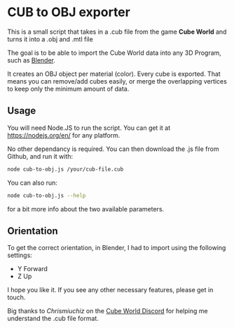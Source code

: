 # CUB to OBJ exporter

This is a small script that takes in a .cub file from the game **Cube World** and turns it into a .obj and .mtl file

The goal is to be able to import the Cube World data into any 3D Program, such as [Blender](https://blender.org).

It creates an OBJ object per material (color). Every cube is exported. That means you can remove/add cubes easily, or merge the overlapping vertices to keep only the minimum amount of data.

## Usage

You will need Node.JS to run the script. You can get it at https://nodejs.org/en/ for any platform.

No other dependancy is required. You can then download the .js file from Github, and run it with:

```bash
node cub-to-obj.js /your/cub-file.cub
```

You can also run:

```bash
node cub-to-obj.js --help
```

for a bit more info about the two available parameters.

## Orientation

To get the correct orientation, in Blender, I had to import using the following settings:

- Y Forward
- Z Up

I hope you like it. If you see any other necessary features, please get in touch.

Big thanks to _Chrismiuchiz_ on the [Cube World Discord](https://discord.gg/cubeworld) for helping me understand the .cub file format.
